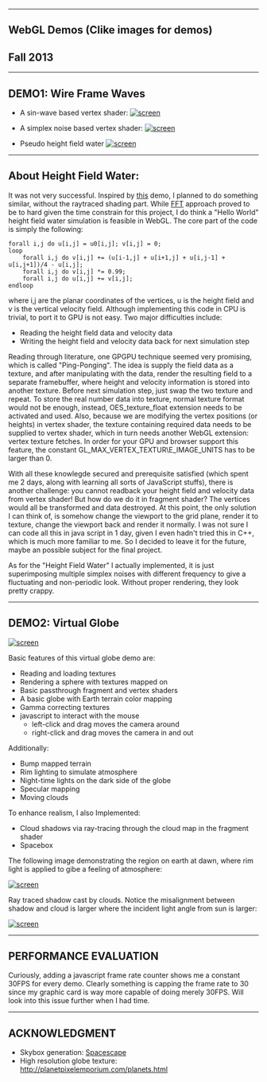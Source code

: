 -------------------------------------------------------------------------------
WebGL Demos (Clike images for demos)
-------------------------------------------------------------------------------
Fall 2013
-------------------------------------------------------------------------------

-------------------------------------------------------------------------------
DEMO1: Wire Frame Waves
-------------------------------------------------------------------------------
* A sin-wave based vertex shader:
[![screen](images/Sine_Wave.png)](http://wuhao1117.github.io/Project5-WebGL/vert_wave.html)

* A simplex noise based vertex shader:
[![screen](images/Simplex_Wave.png)](http://wuhao1117.github.io/Project5-WebGL/simplex_wave.html)


* Pseudo height field water
[![screen](images/heightFieldWater.png)](http://wuhao1117.github.io/Project5-WebGL/custom_wave.html)


-------------------------------------------------------------------------------
About Height Field Water:
-------------------------------------------------------------------------------
It was not very successful. Inspired by [this](http://madebyevan.com/webgl-water/) demo, I planned to do something similar, without the raytraced shading part. While [FFT](http://www.edxgraphics.com/2/post/2011/10/simulating-ocean-waves-with-fft-on-gpu.html) approach proved to be to hard given the time constrain for this project, I do think a "Hello World" height field water simulation is feasible in WebGL. The core part of the code is simply the following:

	forall i,j do u[i,j] = u0[i,j]; v[i,j] = 0;
	loop
		forall i,j do v[i,j] += (u[i-1,j] + u[i+1,j] + u[i,j-1] + u[i,j+1])/4 - u[i,j];
		forall i,j do v[i,j] *= 0.99;
		forall i,j do u[i,j] += v[i,j];
	endloop

where i,j are the planar coordinates of the vertices, u is the height field and v is the vertical velocity field. Although implementing this code in CPU is trivial, to port it to GPU is not easy. Two major difficulties include:

* Reading the height field data and velocity data
* Writing the height field and velocity data back for next simulation step

Reading through literature, one GPGPU technique seemed very promising, which is called "Ping-Ponging". The idea is supply the field data as a texture, and after manipulating with the data, render the resulting field to a separate framebuffer, where height and velocity information is stored into another texture. Before next simulation step, just swap the two texture and repeat. To store the real number data into texture, normal texture format would not be enough, instead, OES\_texture\_float extension needs to be activated and used. Also, because we are modifying the vertex positions (or heights) in vertex shader, the texture containing required data needs to be supplied to vertex shader, which in turn needs another WebGL extension: vertex texture fetches. In order for your GPU and browser support this feature, the constant GL\_MAX\_VERTEX\_TEXTUR\E_IMAGE\_UNITS has to be larger than 0.

With all these knowlegde secured and prerequisite satisfied (which spent me 2 days, along with learning all sorts of JavaScript stuffs), there is another challenge: you cannot readback your height field and velocity data from vertex shader! But how do we do it in fragment shader? The vertices would all be transformed and data destroyed. At this point, the only solution I can think of, is somehow change the viewport to the grid plane, render it to texture, change the viewport back and render it normally. I was not sure I can code all this in java script in 1 day, given I even hadn't tried this in C++, which is much more familiar to me. So I decided to leave it for the future, maybe an possible subject for the final project.

As for the "Height Field Water" I actually implemented, it is just superimposing multiple simplex noises with different frequency to give a fluctuating and non-periodic look. Without proper rendering, they look pretty crappy.

-------------------------------------------------------------------------------
DEMO2: Virtual Globe
-------------------------------------------------------------------------------
[![screen](images/globe.png)](http://wuhao1117.github.io/Project5-WebGL/frag_globe.html)


Basic features of this virtual globe demo are:

* Reading and loading textures
* Rendering a sphere with textures mapped on
* Basic passthrough fragment and vertex shaders 
* A basic globe with Earth terrain color mapping
* Gamma correcting textures
* javascript to interact with the mouse
  * left-click and drag moves the camera around
  * right-click and drag moves the camera in and out

Additionally:

* Bump mapped terrain
* Rim lighting to simulate atmosphere
* Night-time lights on the dark side of the globe
* Specular mapping
* Moving clouds

To enhance realism, I also Implemented:

* Cloud shadows via ray-tracing through the cloud map in the fragment shader
* Spacebox

The following image demonstrating the region on earth at dawn, where rim light is applied to gibe a feeling of atmosphere:

[![screen](images/globe_night_lights.png)](http://wuhao1117.github.io/Project5-WebGL/frag_globe.html)

Ray traced shadow cast by clouds. Notice the misalignment between shadow and cloud is larger where the incident light angle from sun is larger:

[![screen](images/globe_shadow.png)](http://wuhao1117.github.io/Project5-WebGL/frag_globe.html)

-------------------------------------------------------------------------------
PERFORMANCE EVALUATION
-------------------------------------------------------------------------------
Curiously, adding a javascript frame rate counter shows me a constant 30FPS for every demo. Clearly something is capping the frame rate to 30 since my graphic card is way more capable of doing merely 30FPS. Will look into this issue further when I had time.

-------------------------------------------------------------------------------
ACKNOWLEDGMENT
-------------------------------------------------------------------------------
* Skybox generation:  [Spacescape](http://alexcpeterson.com/portfolio/spacescape) 
* High resolution globe texture: http://planetpixelemporium.com/planets.html

